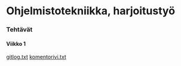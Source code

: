 # Ohjelmistotekniikka, harjoitustyö
### Tehtävät
#### Viikko 1
[gitlog.txt](https://github.com/samvancart/ot-harjoitustyo/blob/master/laskarit/viikko1/gitlog.txt)
[komentorivi.txt](https://github.com/samvancart/ot-harjoitustyo/blob/master/laskarit/viikko1/komentorivi.txt)

